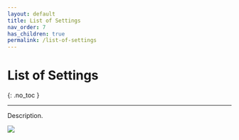 ```yaml
---
layout: default
title: List of Settings
nav_order: 7
has_children: true
permalink: /list-of-settings
---
```


# List of Settings
{: .no_toc }

---

Description.

![](/orderlord-help-kds/assets/images/kds/section_kitchen_history_1.png)